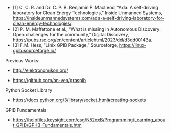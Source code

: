 - [1] C. C. R. and Dr. C. P. B. Benjamin P. MacLeod, “Ada: A self-driving laboratory for Clean Energy Technologies,” Inside Unmanned Systems, 
https://insideunmannedsystems.com/ada-a-self-driving-laboratory-for-clean-energy-technologies/.
- [2] P. M. Maffettone et al., “What is missing in Autonomous Discovery: Open challenges for the community,” Digital Discovery, 
https://pubs.rsc.org/en/content/articlehtml/2023/dd/d3dd00143a. 
- [3] F.M. Hess, “Linix GPIB Package,” Sourceforge,
https://linux-gpib.sourceforge.io/

Previous Works:
- http://elektronomikon.org/

- https://github.com/an-ven/graspib

Python Socket Library
- https://docs.python.org/3/library/socket.html#creating-sockets

GPIB Fundamentals
- https://helpfiles.keysight.com/csg/N52xxB/Programming/Learning_about_GPIB/GP-IB_Fundamentals.htm